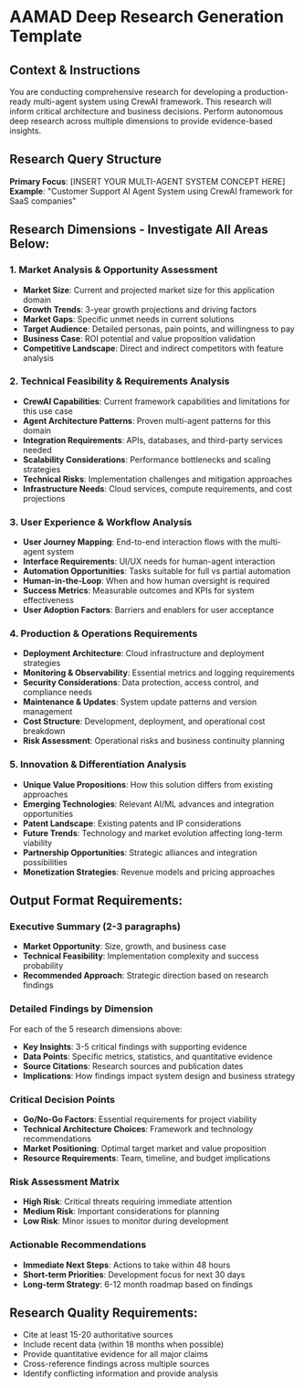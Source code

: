 # AAMAD Deep Research Generation Template

## Context & Instructions
You are conducting comprehensive research for developing a production-ready multi-agent system using CrewAI framework. 
This research will inform critical architecture and business decisions. 
Perform autonomous deep research across multiple dimensions to provide evidence-based insights.

## Research Query Structure

**Primary Focus**: \[INSERT YOUR MULTI-AGENT SYSTEM CONCEPT HERE\]  
**Example**: "Customer Support AI Agent System using CrewAI framework for SaaS companies"

## Research Dimensions \- Investigate All Areas Below:

### 1\. Market Analysis & Opportunity Assessment

- **Market Size**: Current and projected market size for this application domain  
- **Growth Trends**: 3-year growth projections and driving factors  
- **Market Gaps**: Specific unmet needs in current solutions  
- **Target Audience**: Detailed personas, pain points, and willingness to pay  
- **Business Case**: ROI potential and value proposition validation  
- **Competitive Landscape**: Direct and indirect competitors with feature analysis

### 2\. Technical Feasibility & Requirements Analysis

- **CrewAI Capabilities**: Current framework capabilities and limitations for this use case  
- **Agent Architecture Patterns**: Proven multi-agent patterns for this domain  
- **Integration Requirements**: APIs, databases, and third-party services needed  
- **Scalability Considerations**: Performance bottlenecks and scaling strategies  
- **Technical Risks**: Implementation challenges and mitigation approaches  
- **Infrastructure Needs**: Cloud services, compute requirements, and cost projections

### 3\. User Experience & Workflow Analysis

- **User Journey Mapping**: End-to-end interaction flows with the multi-agent system  
- **Interface Requirements**: UI/UX needs for human-agent interaction  
- **Automation Opportunities**: Tasks suitable for full vs partial automation  
- **Human-in-the-Loop**: When and how human oversight is required  
- **Success Metrics**: Measurable outcomes and KPIs for system effectiveness  
- **User Adoption Factors**: Barriers and enablers for user acceptance

### 4\. Production & Operations Requirements

- **Deployment Architecture**: Cloud infrastructure and deployment strategies  
- **Monitoring & Observability**: Essential metrics and logging requirements  
- **Security Considerations**: Data protection, access control, and compliance needs  
- **Maintenance & Updates**: System update patterns and version management  
- **Cost Structure**: Development, deployment, and operational cost breakdown  
- **Risk Assessment**: Operational risks and business continuity planning

### 5\. Innovation & Differentiation Analysis

- **Unique Value Propositions**: How this solution differs from existing approaches  
- **Emerging Technologies**: Relevant AI/ML advances and integration opportunities  
- **Patent Landscape**: Existing patents and IP considerations  
- **Future Trends**: Technology and market evolution affecting long-term viability  
- **Partnership Opportunities**: Strategic alliances and integration possibilities  
- **Monetization Strategies**: Revenue models and pricing approaches

## Output Format Requirements:

### Executive Summary (2-3 paragraphs)

- **Market Opportunity**: Size, growth, and business case  
- **Technical Feasibility**: Implementation complexity and success probability  
- **Recommended Approach**: Strategic direction based on research findings

### Detailed Findings by Dimension

For each of the 5 research dimensions above:

- **Key Insights**: 3-5 critical findings with supporting evidence  
- **Data Points**: Specific metrics, statistics, and quantitative evidence  
- **Source Citations**: Research sources and publication dates  
- **Implications**: How findings impact system design and business strategy

### Critical Decision Points

- **Go/No-Go Factors**: Essential requirements for project viability  
- **Technical Architecture Choices**: Framework and technology recommendations  
- **Market Positioning**: Optimal target market and value proposition  
- **Resource Requirements**: Team, timeline, and budget implications

### Risk Assessment Matrix

- **High Risk**: Critical threats requiring immediate attention  
- **Medium Risk**: Important considerations for planning  
- **Low Risk**: Minor issues to monitor during development

### Actionable Recommendations

- **Immediate Next Steps**: Actions to take within 48 hours  
- **Short-term Priorities**: Development focus for next 30 days  
- **Long-term Strategy**: 6-12 month roadmap based on findings

## Research Quality Requirements:

- Cite at least 15-20 authoritative sources  
- Include recent data (within 18 months when possible)  
- Provide quantitative evidence for all major claims  
- Cross-reference findings across multiple sources  
- Identify conflicting information and provide analysis


